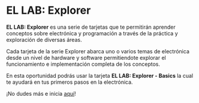 # EL LAB: Explorer
**EL LAB: Explorer** es una serie de tarjetas que te permitirán aprender conceptos sobre electrónica y programación a través de la práctica y exploración de diversas áreas.

Cada tarjeta de la serie Explorer abarca uno o varios temas de electrónica desde un nivel de hardware y software permitiendote explorar el funcionamiento e implementación completa de los conceptos.

En esta oportunidad podrás usar la tarjeta **EL LAB: Explorer - Basics** la cual te ayudará en tus primeros pasos en la electrónica. 

¡No dudes más e inicia [aquí](https://github.com/EL-LAB/EL-LAB_Explorer_Basics_Board/wiki/02.-EL-LAB:-Explorer-Basics)!
